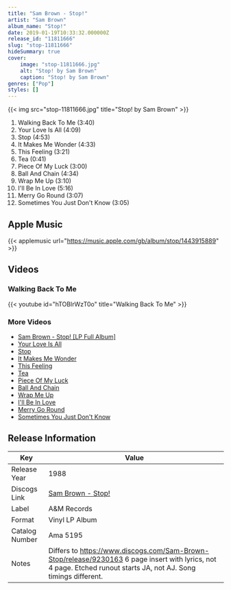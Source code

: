 ```yaml
---
title: "Sam Brown - Stop!"
artist: "Sam Brown"
album_name: "Stop!"
date: 2019-01-19T10:33:32.000000Z
release_id: "11811666"
slug: "stop-11811666"
hideSummary: true
cover:
    image: "stop-11811666.jpg"
    alt: "Stop! by Sam Brown"
    caption: "Stop! by Sam Brown"
genres: ["Pop"]
styles: []
---
```


{{< img src="stop-11811666.jpg" title="Stop! by Sam Brown" >}}

<!-- section break -->

1. Walking Back To Me (3:40)
2. Your Love Is All (4:09)
3. Stop (4:53)
4. It Makes Me Wonder (4:33)
5. This Feeling (3:21)
6. Tea (0:41)
7. Piece Of My Luck (3:00)
8. Ball And Chain (4:34)
9. Wrap Me Up (3:10)
10. I'll Be In Love (5:16)
11. Merry Go Round (3:07)
12. Sometimes You Just Don't Know (3:05)

<!-- section break -->




## Apple Music
{{< applemusic url="https://music.apple.com/gb/album/stop/1443915889" >}}





## Videos
### Walking Back To Me
{{< youtube id="hTOBlrWzT0o" title="Walking Back To Me" >}}<br>

### More Videos

- [Sam Brown - Stop! [LP Full Album]](https://www.youtube.com/watch?v=GKcZnjBSCBE)
- [Your Love Is All](https://www.youtube.com/watch?v=LEBiRGka5nU)
- [Stop](https://www.youtube.com/watch?v=kRHSAPiBfq8)
- [It Makes Me Wonder](https://www.youtube.com/watch?v=UUhjwspFCXI)
- [This Feeling](https://www.youtube.com/watch?v=zlbuy37bhXs)
- [Tea](https://www.youtube.com/watch?v=RAQ0OmNsmRI)
- [Piece Of My Luck](https://www.youtube.com/watch?v=x05qXKVpJGU)
- [Ball And Chain](https://www.youtube.com/watch?v=xEoXSfjJzwA)
- [Wrap Me Up](https://www.youtube.com/watch?v=bBtt6SwSzzA)
- [I'll Be In Love](https://www.youtube.com/watch?v=xFfrFPhSAFE)
- [Merry Go Round](https://www.youtube.com/watch?v=Vj9OdQpY_4M)
- [Sometimes You Just Don't Know](https://www.youtube.com/watch?v=r-zwq1Xqab4)


## Release Information
|  Key           | Value                                                |
| ---------------| ---------------------------------------------------- |
| Release Year   | 1988                                   |
| Discogs Link   | [Sam Brown - Stop!](https://www.discogs.com/release/11811666-Sam-Brown-Stop) |
| Label          | A&M Records |
| Format         | Vinyl LP Album |
| Catalog Number | Ama 5195 |
| Notes | Differs to https://www.discogs.com/Sam-Brown-Stop/release/9230163 6 page insert with lyrics, not 4 page. Etched runout starts JA, not AJ. Song timings different.  |